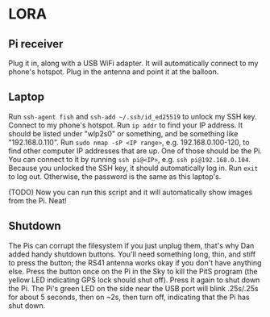 # LORA

## Pi receiver

Plug it in, along with a USB WiFi adapter. It will automatically connect to my
phone's hotspot. Plug in the antenna and point it at the balloon.

## Laptop

Run `ssh-agent fish` and `ssh-add ~/.ssh/id_ed25519` to unlock my SSH key.
Connect to my phone's hotspot. Run `ip addr` to find your IP address. It should
be listed under "wlp2s0" or something, and be something like "192.168.0.110".
Run `sudo nmap -sP <IP range>`, e.g. 192.168.0.100-120, to find other computer
IP addresses that are up. One of those should be the Pi. You can connect to it
by running `ssh pi@<IP>`, e.g. `ssh pi@192.168.0.104`. Because you unlocked the
SSH key, it should automatically log in. Run `exit` to log out. Otherwise, the
password is the same as this laptop's.

(TODO) Now you can run this script and it will automatically show images from
the Pi. Neat!

## Shutdown

The Pis can corrupt the filesystem if you just unplug them, that's why Dan
added handy shutdown buttons. You'll need something long, thin, and stiff to
press the button; the RS41 antenna works okay if you don't have anything else.
Press the button once on the Pi in the Sky to kill the PitS program (the yellow
LED indicating GPS lock should shut off). Press it again to shut down the Pi.
The Pi's green LED on the side near the USB port will blink .25s/.25s for about
5 seconds, then on ~2s, then turn off, indicating that the Pi has shut down.
